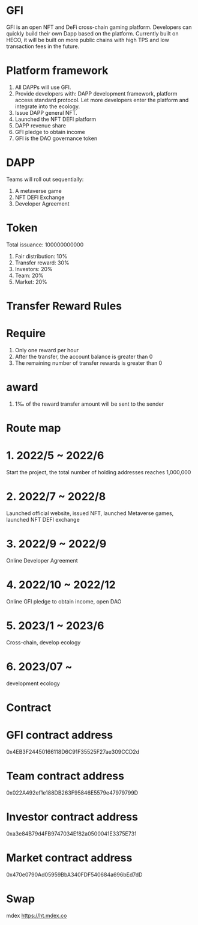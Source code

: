 # GFI
GFI is an open NFT and DeFi cross-chain gaming platform. Developers can quickly build their own Dapp based on the platform. Currently built on HECO, it will be built on more public chains with high TPS and low transaction fees in the future.

# Platform framework
1. All DAPPs will use GFI.
2. Provide developers with: DAPP development framework, platform access standard protocol. Let more developers enter the platform and integrate into the ecology.
3. Issue DAPP general NFT.
4. Launched the NFT DEFI platform
5. DAPP revenue share
6. GFI pledge to obtain income
7. GFI is the DAO governance token

# DAPP
Teams will roll out sequentially:
1. A metaverse game
2. NFT DEFI Exchange
3. Developer Agreement

# Token
Total issuance: 100000000000
1. Fair distribution: 10%
2. Transfer reward: 30%
3. Investors: 20%
4. Team: 20%
5. Market: 20%

# Transfer Reward Rules
# Require
1. Only one reward per hour
2. After the transfer, the account balance is greater than 0
3. The remaining number of transfer rewards is greater than 0
# award
1. 1‰ of the reward transfer amount will be sent to the sender

# Route map
# 1. 2022/5 ~ 2022/6
   Start the project, the total number of holding addresses reaches 1,000,000
# 2. 2022/7 ~ 2022/8
   Launched official website, issued NFT, launched Metaverse games, launched NFT DEFI exchange
# 3. 2022/9 ~ 2022/9
   Online Developer Agreement
# 4. 2022/10 ~ 2022/12
   Online GFI pledge to obtain income, open DAO
# 5. 2023/1 ~ 2023/6
   Cross-chain, develop ecology
# 6. 2023/07 ~
   development ecology


# Contract
# GFI contract address
0x4EB3F24450166118D6C91F35525F27ae309CCD2d

# Team contract address
0x022A492ef1e188DB263F95846E5579e47979799D

# Investor contract address
0xa3e84B79d4FB9747034Ef82a0500041E3375E731

# Market contract address
0x470e0790Ad05959BbA340FDF540684a696bEd7dD

# Swap
mdex https://ht.mdex.co
